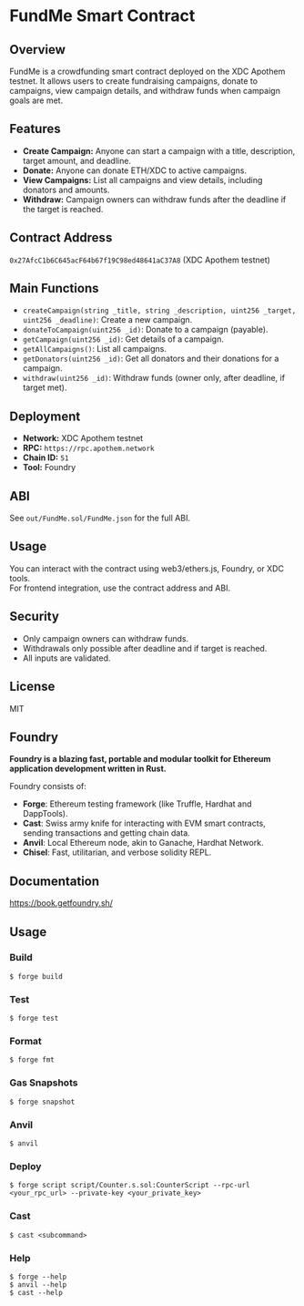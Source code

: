 # FundMe Smart Contract

## Overview

FundMe is a crowdfunding smart contract deployed on the XDC Apothem testnet. It allows users to create fundraising campaigns, donate to campaigns, view campaign details, and withdraw funds when campaign goals are met.

## Features

- **Create Campaign:** Anyone can start a campaign with a title, description, target amount, and deadline.
- **Donate:** Anyone can donate ETH/XDC to active campaigns.
- **View Campaigns:** List all campaigns and view details, including donators and amounts.
- **Withdraw:** Campaign owners can withdraw funds after the deadline if the target is reached.

## Contract Address

`0x27AfcC1b6C645acF64b67f19C98ed48641aC37A8` (XDC Apothem testnet)

## Main Functions

- `createCampaign(string _title, string _description, uint256 _target, uint256 _deadline)`: Create a new campaign.
- `donateToCampaign(uint256 _id)`: Donate to a campaign (payable).
- `getCampaign(uint256 _id)`: Get details of a campaign.
- `getAllCampaigns()`: List all campaigns.
- `getDonators(uint256 _id)`: Get all donators and their donations for a campaign.
- `withdraw(uint256 _id)`: Withdraw funds (owner only, after deadline, if target met).

## Deployment

- **Network:** XDC Apothem testnet
- **RPC:** `https://rpc.apothem.network`
- **Chain ID:** `51`
- **Tool:** Foundry

## ABI

See `out/FundMe.sol/FundMe.json` for the full ABI.

## Usage

You can interact with the contract using web3/ethers.js, Foundry, or XDC tools.  
For frontend integration, use the contract address and ABI.

## Security

- Only campaign owners can withdraw funds.
- Withdrawals only possible after deadline and if target is reached.
- All inputs are validated.

## License

MIT

## Foundry

**Foundry is a blazing fast, portable and modular toolkit for Ethereum application development written in Rust.**

Foundry consists of:

-   **Forge**: Ethereum testing framework (like Truffle, Hardhat and DappTools).
-   **Cast**: Swiss army knife for interacting with EVM smart contracts, sending transactions and getting chain data.
-   **Anvil**: Local Ethereum node, akin to Ganache, Hardhat Network.
-   **Chisel**: Fast, utilitarian, and verbose solidity REPL.

## Documentation

https://book.getfoundry.sh/

## Usage

### Build

```shell
$ forge build
```

### Test

```shell
$ forge test
```

### Format

```shell
$ forge fmt
```

### Gas Snapshots

```shell
$ forge snapshot
```

### Anvil

```shell
$ anvil
```

### Deploy

```shell
$ forge script script/Counter.s.sol:CounterScript --rpc-url <your_rpc_url> --private-key <your_private_key>
```

### Cast

```shell
$ cast <subcommand>
```

### Help

```shell
$ forge --help
$ anvil --help
$ cast --help
```

